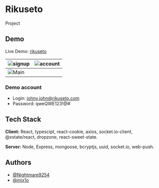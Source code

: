 # Rikuseto

Project

## Demo

Live Demo: [rikuseto](https://social-rikuseto.netlify.app/)

| ![signup](https://user-images.githubusercontent.com/49620354/133896745-714c2c07-1975-4bfa-aed6-348b62a1c31d.JPG) | ![account](https://user-images.githubusercontent.com/49620354/133896744-21990dc3-e7a2-498a-ba1b-af9fab877422.JPG) |
| :--------------------------------------------------------------------------------------------------------------- | :---------------------------------------------------------------------------------------------------------------- |
| ![Main](https://user-images.githubusercontent.com/49620354/133896746-bc7a0eea-ddae-400c-9805-8f69f846c3b3.JPG)   |                                                                                                                   |

### Demo account

- Login: johny.john@rikuseto.com
- Password: qweQWE123!@#

## Tech Stack

**Client:** React, typescipt, react-cookie, axios, socket.io-client, @xstate/react, dropzone,
react-sweet-state.

**Server:** Node, Express, mongoose, bcryptjs, uuid, socket.io, web-push.

## Authors

- [@Nightmare9254](https://www.github.com/Nightmare9254)
- [@mix1o](https://github.com/mix1o)
